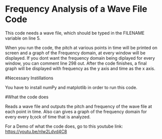 # Frequency Analysis of a Wave File Code


This code needs a wave file, which should be typed in the FILENAME variable on line 5.

When you run the code, the pitch at various points in time will be printed on screen and a graph of the Frequency domain, at every window will be displayed. If you dont want the frequency domain being diplayed for every window, you can comment line 298 out. After the code finishes, a final graph will be displayed with frequency as the y axis and time as the x axis.

#Necessary Instillations

You have to install numPy and matplotlib in order to run this code.

#What the code does

Reads a wave file and outputs the pitch and frequency of the wave file at each point in time. Also can gives a graph of the frequency domain for every every b;ock of time that is analyzed.

For a Demo of what the code does, go to this youtube link: https://youtu.be/nlw2Ldvd4C8
